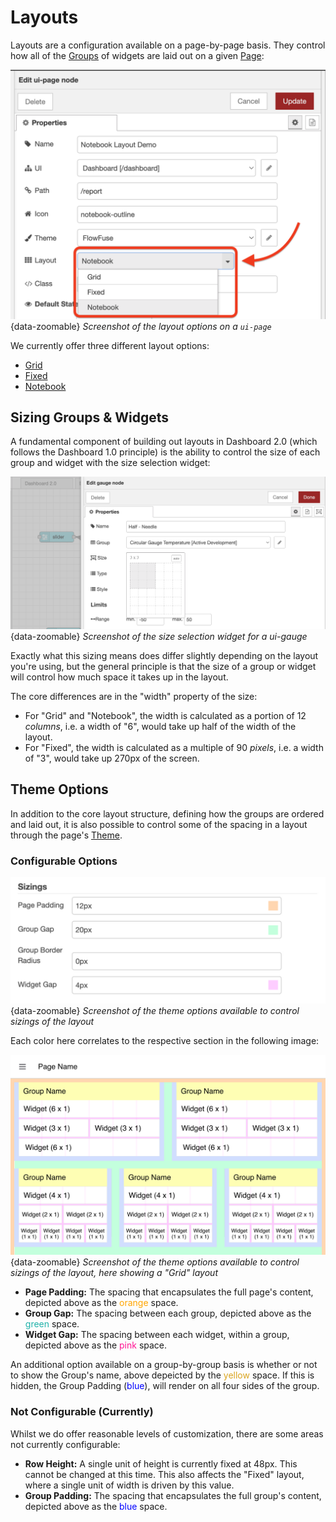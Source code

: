 # Layouts

Layouts are a configuration available on a page-by-page basis. They control how all of the [Groups](../nodes/config/ui-group) of widgets are laid out on a given [Page](../nodes/config/ui-page):

![Screenshot of the layout options on a ui-page](../assets/images/layouts-page-layout-option.png){data-zoomable}
_Screenshot of the layout options on a `ui-page`_

We currently offer three different layout options:

- [Grid](./types/grid.md)
- [Fixed](./types/fixed.md)
- [Notebook](./types/notebook.md)

## Sizing Groups & Widgets

A fundamental component of building out layouts in Dashboard 2.0 (which follows the Dashboard 1.0 principle) is the ability to control the size of each group and widget with the size selection widget:

![Screenshot of the size selection widget for a ui-gauge](../assets/images/layouts-sizing-options.png){data-zoomable}
_Screenshot of the size selection widget for a ui-gauge_

Exactly what this sizing means does differ slightly depending on the layout you're using, but the general principle is that the size of a group or widget will control how much space it takes up in the layout. 

The core differences are in the "width" property of the size:

- For "Grid" and "Notebook", the width is calculated as a portion of 12 _columns_, i.e. a width of "6", would take up half of the width of the layout.
- For "Fixed", the width is calculated as a multiple of 90 _pixels_, i.e. a width of "3", would take up 270px of the screen.

## Theme Options

In addition to the core layout structure, defining how the groups are ordered and laid out, it is also possible to control some of the spacing in a layout through the page's [Theme](../nodes/config/ui-theme).

### Configurable Options

![Screenshot of the theme options available to control sizings of the layout](../assets/images/layouts-theme-options.jpg){data-zoomable}
_Screenshot of the theme options available to control sizings of the layout_

Each color here correlates to the respective section in the following image:

![Screenshot of the theme options available to control sizings of the layout](../assets/images/layouts-theme-example.jpg){data-zoomable}
_Screenshot of the theme options available to control sizings of the layout, here showing a "Grid" layout_

- **Page Padding:** The spacing that encapsulates the full page's content, depicted above as the <span style="color: orange;">orange</span> space.
- **Group Gap:** The spacing between each group, depicted above as the <span style="color: lightseagreen;">green</span> space.
- **Widget Gap:** The spacing between each widget, within a group, depicted above as the <span style="color: deeppink;">pink</span> space.

An additional option available on a group-by-group basis is whether or not to show the Group's name, above depeicted by the <span style="color: goldenrod;">yellow</span> space. If this is hidden, the Group Padding (<span style="color: blue;">blue</span>), will render on all four sides of the group.

### Not Configurable (Currently)

Whilst we do offer reasonable levels of customization, there are some areas not currently configurable:

- **Row Height:** A single unit of height is currently fixed at 48px. This cannot be changed at this time. This also affects the "Fixed" layout, where a single unit of width is driven by this value.
- **Group Padding:** The spacing that encapsulates the full group's content, depicted above as the <span style="color: blue;">blue</span> space.